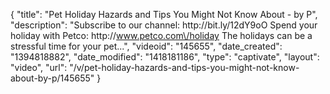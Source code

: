 {
    "title": "Pet Holiday Hazards and Tips You Might Not Know About - by P",
    "description": "Subscribe to our channel: http:\/\/bit.ly\/12dY9oO Spend your holiday with Petco: http:\/\/www.petco.com\/holiday The holidays can be a stressful time for your pet...",
    "videoid": "145655",
    "date_created": "1394818882",
    "date_modified": "1418181186",
    "type": "captivate",
    "layout": "video",
    "url": "\/v\/pet-holiday-hazards-and-tips-you-might-not-know-about-by-p\/145655"
}